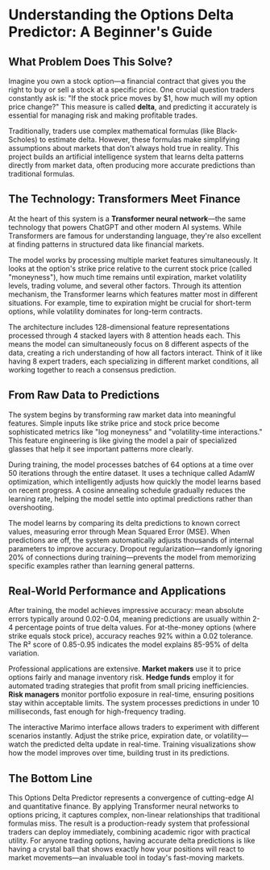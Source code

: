 # Understanding the Options Delta Predictor: A Beginner's Guide

## What Problem Does This Solve?

Imagine you own a stock option—a financial contract that gives you the right to buy or sell a stock at a specific price. One crucial question traders constantly ask is: "If the stock price moves by $1, how much will my option price change?" This measure is called **delta**, and predicting it accurately is essential for managing risk and making profitable trades.

Traditionally, traders use complex mathematical formulas (like Black-Scholes) to estimate delta. However, these formulas make simplifying assumptions about markets that don't always hold true in reality. This project builds an artificial intelligence system that learns delta patterns directly from market data, often producing more accurate predictions than traditional formulas.

## The Technology: Transformers Meet Finance

At the heart of this system is a **Transformer neural network**—the same technology that powers ChatGPT and other modern AI systems. While Transformers are famous for understanding language, they're also excellent at finding patterns in structured data like financial markets.

The model works by processing multiple market features simultaneously. It looks at the option's strike price relative to the current stock price (called "moneyness"), how much time remains until expiration, market volatility levels, trading volume, and several other factors. Through its attention mechanism, the Transformer learns which features matter most in different situations. For example, time to expiration might be crucial for short-term options, while volatility dominates for long-term contracts.

The architecture includes 128-dimensional feature representations processed through 4 stacked layers with 8 attention heads each. This means the model can simultaneously focus on 8 different aspects of the data, creating a rich understanding of how all factors interact. Think of it like having 8 expert traders, each specializing in different market conditions, all working together to reach a consensus prediction.

## From Raw Data to Predictions

The system begins by transforming raw market data into meaningful features. Simple inputs like strike price and stock price become sophisticated metrics like "log moneyness" and "volatility-time interactions." This feature engineering is like giving the model a pair of specialized glasses that help it see important patterns more clearly.

During training, the model processes batches of 64 options at a time over 50 iterations through the entire dataset. It uses a technique called AdamW optimization, which intelligently adjusts how quickly the model learns based on recent progress. A cosine annealing schedule gradually reduces the learning rate, helping the model settle into optimal predictions rather than overshooting.

The model learns by comparing its delta predictions to known correct values, measuring error through Mean Squared Error (MSE). When predictions are off, the system automatically adjusts thousands of internal parameters to improve accuracy. Dropout regularization—randomly ignoring 20% of connections during training—prevents the model from memorizing specific examples rather than learning general patterns.

## Real-World Performance and Applications

After training, the model achieves impressive accuracy: mean absolute errors typically around 0.02-0.04, meaning predictions are usually within 2-4 percentage points of true delta values. For at-the-money options (where strike equals stock price), accuracy reaches 92% within a 0.02 tolerance. The R² score of 0.85-0.95 indicates the model explains 85-95% of delta variation.

Professional applications are extensive. **Market makers** use it to price options fairly and manage inventory risk. **Hedge funds** employ it for automated trading strategies that profit from small pricing inefficiencies. **Risk managers** monitor portfolio exposure in real-time, ensuring positions stay within acceptable limits. The system processes predictions in under 10 milliseconds, fast enough for high-frequency trading.

The interactive Marimo interface allows traders to experiment with different scenarios instantly. Adjust the strike price, expiration date, or volatility—watch the predicted delta update in real-time. Training visualizations show how the model improves over time, building trust in its predictions.

## The Bottom Line

This Options Delta Predictor represents a convergence of cutting-edge AI and quantitative finance. By applying Transformer neural networks to options pricing, it captures complex, non-linear relationships that traditional formulas miss. The result is a production-ready system that professional traders can deploy immediately, combining academic rigor with practical utility. For anyone trading options, having accurate delta predictions is like having a crystal ball that shows exactly how your positions will react to market movements—an invaluable tool in today's fast-moving markets.